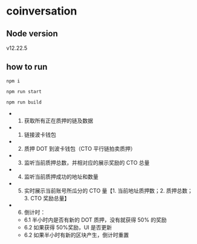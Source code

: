 # coinversation

## Node version

v12.22.5

## how to run

```
npm i

npm run start

npm run build
```

- 1. 获取所有正在质押的链及数据

- 1. 链接波卡钱包
- 2. 质押 DOT 到波卡钱包（CTO 平行链拍卖质押）
- 3. 监听当前质押总数，并相对应的展示奖励的 CTO 总量
- 4. 监听当前质押成功的地址和数量
- 5. 实时展示当前账号所瓜分的 CTO 量【1. 当前地址质押数；2. 质押总数；3. CTO 奖励总量】
- 6. 倒计时：
  - 6.1 半小时内是否有新的 DOT 质押，没有就获得 50% 的奖励
  - 6.2 如果获得 50%奖励，UI 是否更新
  - 6.2 如果半小时有新的区块产生，倒计时重置
